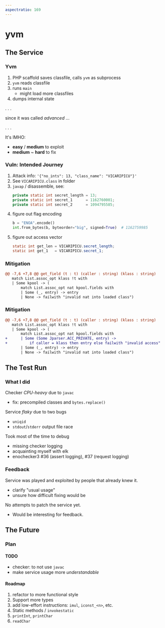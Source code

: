 ```yaml
---
aspectratio: 169
---
```


# yvm

## The Service

### Yvm

1. PHP scaffold saves classfile, calls `yvm` as subprocess
1. `yvm` reads classfile
1. runs `main`
    - might load more classfiles
1. dumps internal state

. . .

since it was called _advanced_ ...

. . .

It's IMHO:

- __easy__ / __medium__ to exploit
- __medium__ ~ __hard__ to fix


### Vuln: Intended Journey

1. Attack info: `'{"no_ints": 13, "class_name": "VICARIPICU"}'`
1. See `VICARIPICU.class` in folder
1. `javap` / disassemble, see:
   ```java
   private static int secret_length = 13;
   private static int secret_1      = 1162760001;
   private static int secret_2      = 1094795585;
   ```
1. figure out flag encoding
   ```python
   b = "ENOA".encode()
   int.from_bytes(b, byteorder="big", signed=True)  # 1162759985
   ```
1. figure out access vector
   ```java
   static int get_len = VICARIPICU.secret_length;
   static int get_1   = VICARIPICU.secret_1;
   ```

### Mitigation

```diff
@@ -7,6 +7,8 @@ get_field (t : t) (caller : string) (klass : string)
   match List.assoc_opt klass !t with
   | Some kpool -> (
       match List.assoc_opt nat kpool.fields with
       | Some (_, entry) -> entry
       | None -> failwith "invalid nat into loaded class")
```

### Mitigation

```diff
@@ -7,6 +7,8 @@ get_field (t : t) (caller : string) (klass : string)
   match List.assoc_opt klass !t with
   | Some kpool -> (
       match List.assoc_opt nat kpool.fields with
+      | Some (Some Jparser.ACC_PRIVATE, entry) ->
+          if caller = klass then entry else failwith "invalid access"
       | Some (_, entry) -> entry
       | None -> failwith "invalid nat into loaded class")
```

## The Test Run

### What I did

Checker _CPU-heavy_ due to `javac`

- fix: precompiled classes and `bytes.replace()`

Service _flaky_ due to two bugs

- `uniqid`
- `stdout`/`stderr` output file race

Took most of the time to debug

- missing checker logging
- acquainting myself with elk
- enochecker3 #36 (assert logging), #37 (request logging)

### Feedback

Service was played and exploited by people that already knew it.

- clarify "usual usage"
- unsure how difficult fixing would be

No attempts to patch the service yet.

- Would be interesting for feedback.

## The Future

### Plan

#### TODO

- checker: to not use `javac`
- make service usage more _understandable_

#### Roadmap

1. refactor to more functional style
1. Support more types
1. add low-effort instructions: `imul`, `iconst_<n>`, etc.
1. Static methods / `invokestatic`
1. `printInt`, `printChar`
1. `readChar`
